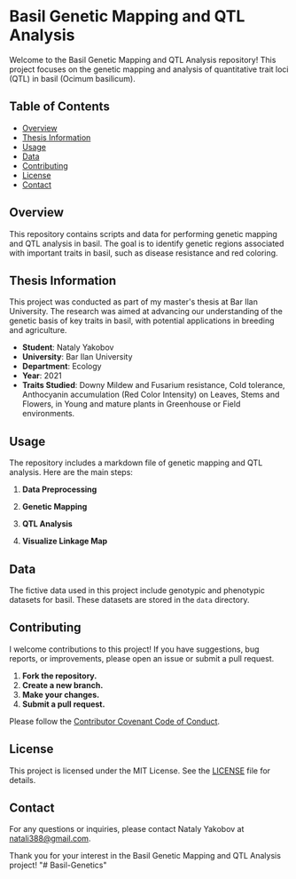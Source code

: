 # Basil Genetic Mapping and QTL Analysis

Welcome to the Basil Genetic Mapping and QTL Analysis repository! This project focuses on the genetic mapping and analysis of quantitative trait loci (QTL) in basil (Ocimum basilicum).

## Table of Contents
- [Overview](#overview)
- [Thesis Information](#thesis-information)
- [Usage](#usage)
- [Data](#data)
- [Contributing](#contributing)
- [License](#license)
- [Contact](#contact)

## Overview
This repository contains scripts and data for performing genetic mapping and QTL analysis in basil. The goal is to identify genetic regions associated with important traits in basil, such as disease resistance and red coloring.

## Thesis Information
This project was conducted as part of my master's thesis at Bar Ilan University. The research was aimed at advancing our understanding of the genetic basis of key traits in basil, with potential applications in breeding and agriculture.

- **Student**: Nataly Yakobov
- **University**: Bar Ilan University
- **Department**: Ecology
- **Year**: 2021
- **Traits Studied**: Downy Mildew and Fusarium resistance, Cold tolerance, Anthocyanin accumulation (Red Color Intensity) on Leaves, Stems and Flowers, in Young and mature plants in Greenhouse or Field environments. 

## Usage
The repository includes a markdown file of genetic mapping and QTL analysis. Here are the main steps:

1. **Data Preprocessing** 

2. **Genetic Mapping**

3. **QTL Analysis**

4. **Visualize Linkage Map**

## Data
The fictive data used in this project include genotypic and phenotypic datasets for basil. These datasets are stored in the `data` directory. 

## Contributing
I welcome contributions to this project! If you have suggestions, bug reports, or improvements, please open an issue or submit a pull request.

1. **Fork the repository.**
2. **Create a new branch.**
3. **Make your changes.**
4. **Submit a pull request.**

Please follow the [Contributor Covenant Code of Conduct](https://www.contributor-covenant.org/version/2/0/code_of_conduct/).

## License
This project is licensed under the MIT License. See the [LICENSE](LICENSE) file for details.

## Contact
For any questions or inquiries, please contact Nataly Yakobov at [natali388@gmail.com](mailto:natali388@gmail.com).

Thank you for your interest in the Basil Genetic Mapping and QTL Analysis project!
"# Basil-Genetics" 
